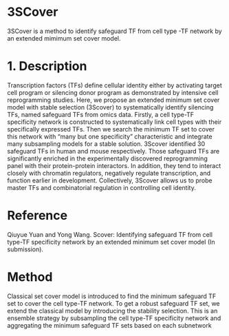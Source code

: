 # 3SCover
3SCover is a method to identify safeguard TF from cell type -TF network by an extended mimimum set cover model.
# 1. Description
Transcription factors (TFs) define cellular identity either by activating target cell program or silencing donor program as demonstrated by intensive cell reprogramming studies. Here, we propose an extended minimum set cover model with stable selection (3Scover) to systematically identify silencing TFs, named safeguard TFs from omics data. Firstly, a cell type-TF specificity network is constructed to systematically link cell types with their specifically expressed TFs. Then we search the minimum TF set to cover this network with “many but one specificity” characteristic and integrate many subsampling models for a stable solution. 3Scover identified 30 safeguard TFs in human and mouse respectively. Those safeguard TFs are significantly enriched in the experimentally discovered reprogramming panel with their protein-protein interactors. In addition, they tend to interact closely with chromatin regulators, negatively regulate transcription, and function earlier in development. Collectively, 3Scover allows us to probe master TFs and combinatorial regulation in controlling cell identity.

# Reference
Qiuyue Yuan and Yong Wang. Scover: Identifying safeguard TF from cell type-TF specificity network by an extended minimum set cover model (In submission).

# Method
Classical set cover model is introduced to find the minimum safeguard TF set to cover the cell type-TF network. To get a robust safeguard TF set, we extend the classical model by introducing the stability selection. This is an ensemble strategy by subsampling the cell type-TF specificity network and aggregating the minimum safeguard TF sets based on each subnetwork 

